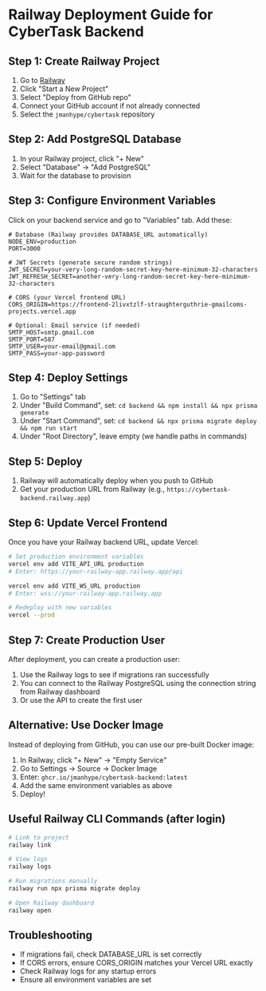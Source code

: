 # Railway Deployment Guide for CyberTask Backend

## Step 1: Create Railway Project

1. Go to [Railway](https://railway.app)
2. Click "Start a New Project"
3. Select "Deploy from GitHub repo"
4. Connect your GitHub account if not already connected
5. Select the `jmanhype/cybertask` repository

## Step 2: Add PostgreSQL Database

1. In your Railway project, click "+ New"
2. Select "Database" → "Add PostgreSQL"
3. Wait for the database to provision

## Step 3: Configure Environment Variables

Click on your backend service and go to "Variables" tab. Add these:

```env
# Database (Railway provides DATABASE_URL automatically)
NODE_ENV=production
PORT=3000

# JWT Secrets (generate secure random strings)
JWT_SECRET=your-very-long-random-secret-key-here-minimum-32-characters
JWT_REFRESH_SECRET=another-very-long-random-secret-key-here-minimum-32-characters

# CORS (your Vercel frontend URL)
CORS_ORIGIN=https://frontend-2livxtzlf-straughterguthrie-gmailcoms-projects.vercel.app

# Optional: Email service (if needed)
SMTP_HOST=smtp.gmail.com
SMTP_PORT=587
SMTP_USER=your-email@gmail.com
SMTP_PASS=your-app-password
```

## Step 4: Deploy Settings

1. Go to "Settings" tab
2. Under "Build Command", set: `cd backend && npm install && npx prisma generate`
3. Under "Start Command", set: `cd backend && npx prisma migrate deploy && npm run start`
4. Under "Root Directory", leave empty (we handle paths in commands)

## Step 5: Deploy

1. Railway will automatically deploy when you push to GitHub
2. Get your production URL from Railway (e.g., `https://cybertask-backend.railway.app`)

## Step 6: Update Vercel Frontend

Once you have your Railway backend URL, update Vercel:

```bash
# Set production environment variables
vercel env add VITE_API_URL production
# Enter: https://your-railway-app.railway.app/api

vercel env add VITE_WS_URL production
# Enter: wss://your-railway-app.railway.app

# Redeploy with new variables
vercel --prod
```

## Step 7: Create Production User

After deployment, you can create a production user:

1. Use the Railway logs to see if migrations ran successfully
2. You can connect to the Railway PostgreSQL using the connection string from Railway dashboard
3. Or use the API to create the first user

## Alternative: Use Docker Image

Instead of deploying from GitHub, you can use our pre-built Docker image:

1. In Railway, click "+ New" → "Empty Service"
2. Go to Settings → Source → Docker Image
3. Enter: `ghcr.io/jmanhype/cybertask-backend:latest`
4. Add the same environment variables as above
5. Deploy!

## Useful Railway CLI Commands (after login)

```bash
# Link to project
railway link

# View logs
railway logs

# Run migrations manually
railway run npx prisma migrate deploy

# Open Railway dashboard
railway open
```

## Troubleshooting

- If migrations fail, check DATABASE_URL is set correctly
- If CORS errors, ensure CORS_ORIGIN matches your Vercel URL exactly
- Check Railway logs for any startup errors
- Ensure all environment variables are set
